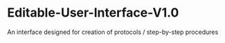 # Editable-User-Interface-V1.0
An interface designed for creation of protocols / step-by-step procedures

